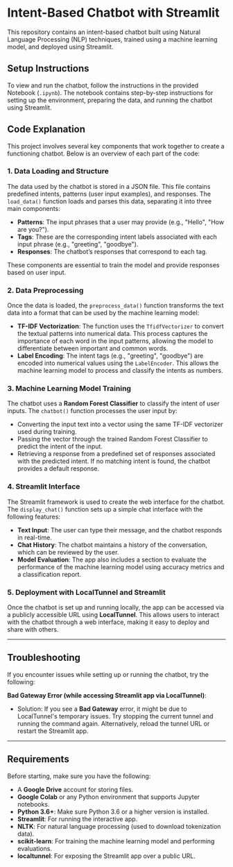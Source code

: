# Intent-Based Chatbot with Streamlit

This repository contains an intent-based chatbot built using Natural Language Processing (NLP) techniques, trained using a machine learning model, and deployed using Streamlit.

## Setup Instructions

To view and run the chatbot, follow the instructions in the provided Notebook (`.ipynb`). The notebook contains step-by-step instructions for setting up the environment, preparing the data, and running the chatbot using Streamlit.

## Code Explanation

This project involves several key components that work together to create a functioning chatbot. Below is an overview of each part of the code:

### **1. Data Loading and Structure**
The data used by the chatbot is stored in a JSON file. This file contains predefined intents, patterns (user input examples), and responses. The `load_data()` function loads and parses this data, separating it into three main components:
- **Patterns**: The input phrases that a user may provide (e.g., "Hello", "How are you?").
- **Tags**: These are the corresponding intent labels associated with each input phrase (e.g., "greeting", "goodbye").
- **Responses**: The chatbot’s responses that correspond to each tag.

These components are essential to train the model and provide responses based on user input.

### **2. Data Preprocessing**
Once the data is loaded, the `preprocess_data()` function transforms the text data into a format that can be used by the machine learning model:
- **TF-IDF Vectorization**: The function uses the `TfidfVectorizer` to convert the textual patterns into numerical data. This process captures the importance of each word in the input patterns, allowing the model to differentiate between important and common words.
- **Label Encoding**: The intent tags (e.g., "greeting", "goodbye") are encoded into numerical values using the `LabelEncoder`. This allows the machine learning model to process and classify the intents as numbers.

### **3. Machine Learning Model Training**
The chatbot uses a **Random Forest Classifier** to classify the intent of user inputs. The `chatbot()` function processes the user input by:
- Converting the input text into a vector using the same TF-IDF vectorizer used during training.
- Passing the vector through the trained Random Forest Classifier to predict the intent of the input.
- Retrieving a response from a predefined set of responses associated with the predicted intent. If no matching intent is found, the chatbot provides a default response.

### **4. Streamlit Interface**
The Streamlit framework is used to create the web interface for the chatbot. The `display_chat()` function sets up a simple chat interface with the following features:
- **Text Input**: The user can type their message, and the chatbot responds in real-time.
- **Chat History**: The chatbot maintains a history of the conversation, which can be reviewed by the user.
- **Model Evaluation**: The app also includes a section to evaluate the performance of the machine learning model using accuracy metrics and a classification report.

### **5. Deployment with LocalTunnel and Streamlit**
Once the chatbot is set up and running locally, the app can be accessed via a publicly accessible URL using **LocalTunnel**. This allows users to interact with the chatbot through a web interface, making it easy to deploy and share with others.

---

## Troubleshooting

If you encounter issues while setting up or running the chatbot, try the following:

**Bad Gateway Error (while accessing Streamlit app via LocalTunnel)**:
   - Solution: If you see a **Bad Gateway** error, it might be due to LocalTunnel's temporary issues. Try stopping the current tunnel and running the command again. Alternatively, reload the tunnel URL or restart the Streamlit app.

---

## Requirements

Before starting, make sure you have the following:
- A **Google Drive** account for storing files.
- **Google Colab** or any Python environment that supports Jupyter notebooks.
- **Python 3.6+**: Make sure Python 3.6 or a higher version is installed.
- **Streamlit**: For running the interactive app.
- **NLTK**: For natural language processing (used to download tokenization data).
- **scikit-learn**: For training the machine learning model and performing evaluations.
- **localtunnel**: For exposing the Streamlit app over a public URL.
